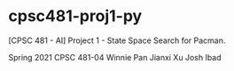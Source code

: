 # cpsc481-proj1-py
[CPSC 481 - AI] Project 1 - State Space Search for Pacman.

Spring 2021 CPSC 481-04
	Winnie Pan
	Jianxi Xu
	Josh Ibad

